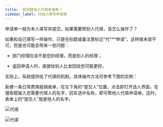 ```yaml
---
title:  如何替他人代填申请单？
sidebar_label: 代他人填写申请单
--- 
```


申请单一般为本人填写并提交。如果需要帮别人代填，该怎么操作了？

如果和自己填写一样操作、只是在标题或备注里标记“代***申请”，这样做未尝不可，但是也可能会带来一些问题：

 - 部门经理应该不是您的经理，而是别人的经理；

 - 返回申请人时，直接给别人比发回给您可能更好。
 
实际上，系统提供给了代填的机制，具体操作方法可参考下图的实例：

新建一条日常费用报销表单，在左下角的“提交人”位置，点击即打开选人界面，在搜索框输入您需要代填人的名字，回车选中名称，即可帮他人代填申请单。这时，表单上的“提交人”就是他人的名字。

 ![代填](/assets/workflow/replace.png)

 ![代填](/assets/workflow/replace_choose.png)